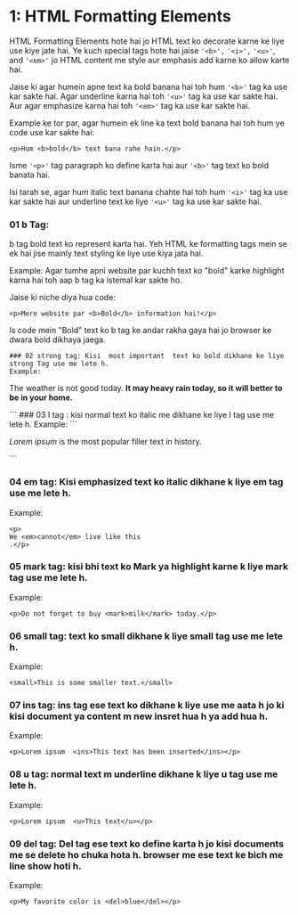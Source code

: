 # 1: HTML Formatting Elements

HTML Formatting Elements hote hai jo HTML text ko decorate karne ke liye use kiye jate hai. Ye kuch special tags hote hai jaise ```'<b>',``` ```'<i>',``` ```'<u>'```, 
and ```'<em>'``` jo HTML content me style aur emphasis add karne ko allow karte hai.

Jaise ki agar humein apne text ka bold banana hai toh hum ```'<b>'``` tag ka use kar sakte hai. Agar underline karna hai 
toh ```'<u>'``` tag ka use kar sakte hai. Aur agar emphasize karna hai toh ```'<em>'``` tag ka use kar sakte hai.

Example ke tor par, agar humein ek line ka text bold banana hai toh hum ye code use kar sakte hai:
```
<p>Hum <b>bold</b> text bana rahe hain.</p>
```
Isme ```'<p>'``` tag paragraph ko define karta hai aur ```'<b>'``` tag text ko bold banata hai.

Isi tarah se, agar hum italic text banana chahte hai toh hum ```'<i>'``` tag ka use kar sakte hai aur underline text ke liye ```'<u>'``` tag ka use kar sakte hai.


### 01 b Tag:
b tag bold text ko represent karta hai. Yeh HTML ke formatting tags mein se ek hai jise mainly text styling ke liye 
use kiya jata hai.

Example:
Agar tumhe apni website par kuchh text ko "bold" karke highlight karna hai toh aap b tag ka istemal kar sakte ho. 

Jaise ki niche diya hua code:

```<p>Mere website par <b>Bold</b> information hai!</p>```

Is code mein "Bold" text ko b tag ke andar rakha gaya hai jo browser ke dwara bold dikhaya jaega.
```
### 02 strong tag: Kisi  most important  text ko bold dikhane ke liye strong Tag use me lete h.
Example: 
```
<p>The weather is not good today.  
    <strong>It may heavy rain today, so it will better to be in your home.</strong>  
  </p>  
```
### 03 I tag :   kisi normal text ko italic me dikhane ke liye I tag use me lete h.
Example:
```
<p><i>Lorem ipsum</i> is the most popular filler text in history.</p>  
```

### 04 em tag:  Kisi emphasized text ko italic dikhane k liye em tag use me lete h. 
Example:
```
<p>
We <em>cannot</em> live like this
.</p>
```

### 05 mark tag:  kisi bhi text ko Mark ya highlight karne k liye mark tag use me lete h.
Example: 
```
<p>Do not forget to buy <mark>milk</mark> today.</p>
```
### 06 small tag: text ko small dikhane k liye small tag use me lete h.
Example: 
```
<small>This is some smaller text.</small>
```

### 07 ins tag: ins tag ese text ko dikhane k liye use me aata h jo ki kisi document ya content m new insret hua h ya  add hua h.
Example:
```
<p>Lorem ipsum  <ins>This text has been inserted</ins></p>
```

### 08 u tag: normal text m underline dikhane k liye u tag use me lete h.
Example:
```
<p>Lorem ipsum  <u>This text</u></p>
```
### 09 del tag: Del tag ese text ko define karta h jo kisi documents me se delete ho chuka hota h. browser me ese text ke bich me line show hoti h.
Example:
```
<p>My favorite color is <del>blue</del></p>

```